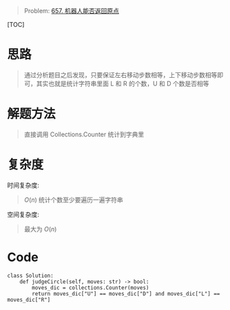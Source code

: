 > Problem: [657. 机器人能否返回原点](https://leetcode.cn/problems/robot-return-to-origin/description/)

[TOC]

# 思路

> 通过分析题目之后发现，只要保证左右移动步数相等，上下移动步数相等即可，其实也就是统计字符串里面 L 和 R 的个数，U 和 D 个数是否相等

# 解题方法

> 直接调用 Collections.Counter 统计到字典里

# 复杂度

时间复杂度:

> $O(n)$ 统计个数至少要遍历一遍字符串

空间复杂度:

> 最大为 $O(n)$

# Code

```Python3
class Solution:
    def judgeCircle(self, moves: str) -> bool:
        moves_dic = collections.Counter(moves)
        return moves_dic["U"] == moves_dic["D"] and moves_dic["L"] == moves_dic["R"]
```
